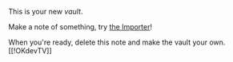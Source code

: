 This is your new *vault*.

Make a note of something, try [the Importer](https://help.obsidian.md/Plugins/Importer)!

When you're ready, delete this note and make the vault your own.
[[!OKdevTV]]
